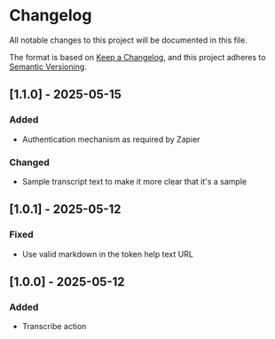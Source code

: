 # Changelog

All notable changes to this project will be documented in this file.

The format is based on [Keep a Changelog](https://keepachangelog.com/en/1.1.0/),
and this project adheres to [Semantic Versioning](https://semver.org/spec/v2.0.0.html).

## [1.1.0] - 2025-05-15

### Added

- Authentication mechanism as required by Zapier

### Changed

- Sample transcript text to make it more clear that it's a sample

## [1.0.1] - 2025-05-12

### Fixed

- Use valid markdown in the token help text URL

## [1.0.0] - 2025-05-12

### Added

- Transcribe action
